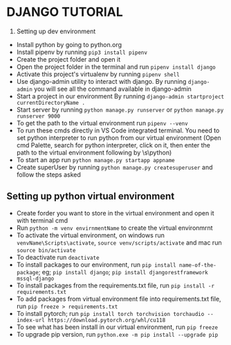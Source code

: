 # DJANGO TUTORIAL

1. Setting up dev environment

- Install python by going to python.org
- Install pipenv by running `pip3 install pipenv`
- Create the project folder and open it
- Open the project folder in the terminal and run `pipenv install django`
- Activate this project's virtualenv by running `pipenv shell`
- Use django-admin utility to interact with django. By running `django-admin` you will see all the command available in django-admin
- Start a project in our environment By running `django-admin startproject currentDirectoryName .`
- Start server by running `python manage.py runserver` or `python manage.py runserver 9000`
- To get the path to the virtual environment run `pipenv --venv`
- To run these cmds directly in VS Code integrated terminal. You need to set python interpreter to run python from our virtual environment (Open cmd Palette, search for python interpreter, click on it, then enter the path to the virtual environment following by \s\python)
- To start an app run `python manage.py startapp appname`
- Create superUser by running `python manage.py createsuperuser` and follow the steps asked

## Setting up python virtual environment

- Create forder you want to store in the virtual environment and open it with terminal cmd
- Run `python -m venv envirnmentName` to create the virtual environmrnt
- To activate the virtual environment, on windows run `venvName\Scripts\activate`, `source venv/scripts/activate` and mac run `source bin/activate`
- To deactivate run `deactivate`
- To install packages to our environment, run `pip install name-of-the-package`; eg; `pip install django`; `pip install djangorestframework mssql-django`
- To install packages from the requirements.txt file, run `pip install -r requirements.txt`
- To add packages from virtual environment file into requirements.txt file, run `pip freeze > requirements.txt`
- To install pytorch; run `pip install torch torchvision torchaudio --index-url https://download.pytorch.org/whl/cu118`
- To see what has been install in our virtual environment, run `pip freeze`
- To upgrade pip version, run `python.exe -m pip install --upgrade pip`
